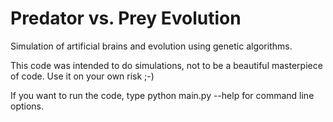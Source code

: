 # Predator vs. Prey Evolution

Simulation of artificial brains and evolution using genetic algorithms.

This code was intended to do simulations, not to be a beautiful masterpiece of code. Use it on your own risk ;-)

If you want to run the code, type python main.py --help for command line options.
